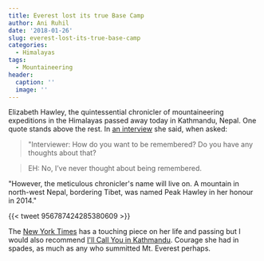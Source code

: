 ```yaml
---
title: Everest lost its true Base Camp
author: Ani Ruhil
date: '2018-01-26'
slug: everest-lost-its-true-base-camp
categories:
  - Himalayas
tags:
  - Mountaineering
header:
  caption: ''
  image: ''
---
```


Elizabeth Hawley, the quintessential chronicler of mountaineering expeditions in the Himalayas passed away today in Kathmandu, Nepal. One quote stands above the rest. In [an interview]() she said, when asked: 

> "Interviewer: How do you want to be remembered? Do you have any thoughts about that?

> EH: No, I’ve never thought about being remembered. 

"However, the meticulous chronicler's name will live on. A mountain in north-west Nepal, bordering Tibet, was named Peak Hawley in her honour in 2014." 

{{< tweet 956787424285380609 >}}

The [New York Times](https://www.nytimes.com/2018/01/26/obituaries/elizabeth-hawley-who-chronicled-everest-treks-dies-at-94.html) has a touching piece on her life and passing but I would also recommend [I'll Call You in Kathmandu](http://www.himalayandatabase.com/hawleybio.html). Courage she had in spades, as much as any who summitted Mt. Everest perhaps.  
